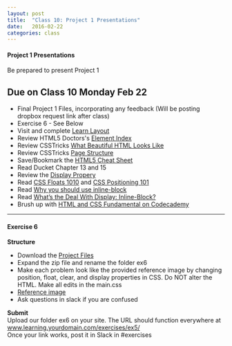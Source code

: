```yaml
---
layout: post
title:  "Class 10: Project 1 Presentations"
date:   2016-02-22
categories: class
---
```


#### Project 1 Presentations  
Be prepared to present Project 1

Due on Class 10 Monday Feb 22
------
* Final Project 1 Files, incorporating any feedback (Will be posting dropbox request link after class)
* Exercise 6 - See Below
* Visit and complete [Learn Layout](http://learnlayout.com/display.html)  
* Review HTML5 Doctors's [Element Index](http://html5doctor.com/element-index/)  
* Review CSSTricks [What Beautiful HTML Looks Like](https://css-tricks.com/examples/CleanCode/Beautiful-HTML.png)  
* Review CSSTricks [Page Structure](https://css-tricks.com/snippets/html/html5-page-structure/)  
* Save/Bookmark the [HTML5 Cheat Sheet](http://websitesetup.org/html5-cheat-sheet/)  
* Read Ducket Chapter 13 and 15  
* Review the [Display Propery](https://css-tricks.com/almanac/properties/d/display/)
* Read [CSS Floats 1010](http://alistapart.com/article/css-floats-101) and [CSS Positioning 101](http://alistapart.com/article/css-floats-101)  
* Read [Why you should use inline-block](http://joshnh.com/weblog/why-you-should-use-inline-block-when-positioning-elements/)  
* Read [What’s the Deal With Display: Inline-Block?](http://designshack.net/articles/css/whats-the-deal-with-display-inline-block/)  
* Brush up with [HTML and CSS Fundamental on Codecademy](https://www.codecademy.com/learn/web)  

---

#### Exercise 6

**Structure**

* Download the [Project Files](https://www.dropbox.com/s/35m35afu6mbhj7l/ex5.zip?dl=0)
* Expand the zip file and rename the folder ex6
* Make each problem look like the provided reference image by changing position, float, clear, and display properties in CSS. Do NOT alter the HTML. Make all edits in the main.css  
* [Reference image](https://dl.dropboxusercontent.com/u/25741860/mason/exercises/ex6/boxes.png)
* Ask questions in slack if you are confused


**Submit**  
Upload our folder ex6 on your site. The URL should function everywhere at
www.learning.yourdomain.com/exercises/ex5/  
Once your link works, post it in Slack in #exercises  
